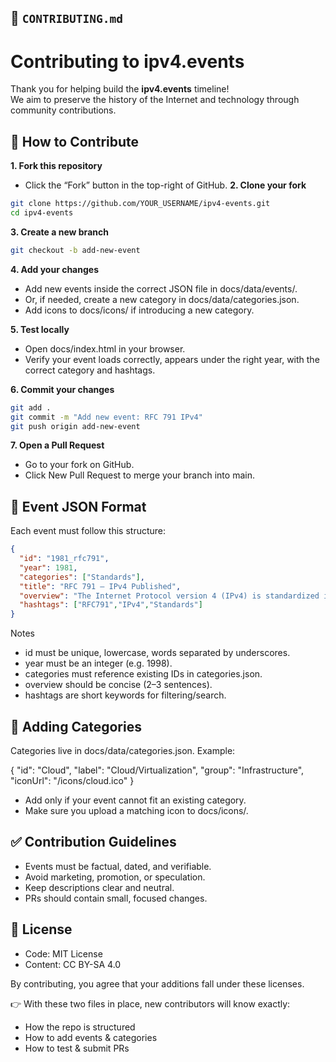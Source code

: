 ## 📗 `CONTRIBUTING.md`

# Contributing to ipv4.events

Thank you for helping build the **ipv4.events** timeline!  
We aim to preserve the history of the Internet and technology through community contributions.  

## 📝 How to Contribute

**1. Fork this repository**
   - Click the “Fork” button in the top-right of GitHub.
**2. Clone your fork**
   ```bash
   git clone https://github.com/YOUR_USERNAME/ipv4-events.git
   cd ipv4-events
   ```
**3. Create a new branch**
```bash
git checkout -b add-new-event
 ```
**4. Add your changes**
* Add new events inside the correct JSON file in docs/data/events/.
* Or, if needed, create a new category in docs/data/categories.json.
* Add icons to docs/icons/ if introducing a new category.

**5. Test locally**
* Open docs/index.html in your browser.
* Verify your event loads correctly, appears under the right year, with the correct category and hashtags.

**6. Commit your changes**
```bash
git add .
git commit -m "Add new event: RFC 791 IPv4"
git push origin add-new-event
```

**7. Open a Pull Request**
* Go to your fork on GitHub.
* Click New Pull Request to merge your branch into main.

## 📂 Event JSON Format

Each event must follow this structure:
```json
{
  "id": "1981_rfc791",
  "year": 1981,
  "categories": ["Standards"],
  "title": "RFC 791 — IPv4 Published",
  "overview": "The Internet Protocol version 4 (IPv4) is standardized in RFC 791, defining the dominant packet format for decades.",
  "hashtags": ["RFC791","IPv4","Standards"]
}
```

Notes
* id must be unique, lowercase, words separated by underscores.
* year must be an integer (e.g. 1998).
* categories must reference existing IDs in categories.json.
* overview should be concise (2–3 sentences).
* hashtags are short keywords for filtering/search.

## 📂 Adding Categories

Categories live in docs/data/categories.json. Example:

{
  "id": "Cloud",
  "label": "Cloud/Virtualization",
  "group": "Infrastructure",
  "iconUrl": "/icons/cloud.ico"
}

* Add only if your event cannot fit an existing category.
* Make sure you upload a matching icon to docs/icons/.

## ✅ Contribution Guidelines
* Events must be factual, dated, and verifiable.
* Avoid marketing, promotion, or speculation.
* Keep descriptions clear and neutral.
* PRs should contain small, focused changes.

## 📜 License
* Code: MIT License
* Content: CC BY-SA 4.0

By contributing, you agree that your additions fall under these licenses.

👉 With these two files in place, new contributors will know exactly:
* How the repo is structured
* How to add events & categories
* How to test & submit PRs
